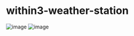 # within3-weather-station
![image](https://user-images.githubusercontent.com/86390476/192609910-84936af7-460e-4465-96a9-8f11113fc9d4.png)
![image](https://user-images.githubusercontent.com/86390476/192613046-c3b06a8c-90f4-43d0-aaa1-55f3b03c9b98.png)

